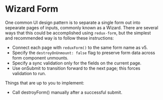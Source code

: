 # Wizard Form

One common UI design pattern is to separate a single form out into sepearate pages of inputs, commonly known as a Wizard. There are several ways that this could be accomplished using `redux-form`, but the simplest and recommended way is to follow these instructions:

* Connect each page with `reduxForm()` to the same form name as v5.
* Specify the `destroyOnUnmount: false` flag to preserve form data across form component unmounts.
* Specify a sync validation only for the fields on the current page.
* Use onSubmit to transition forward to the next page; this forces validation to run.

Things that are up to you to implement:

* Call destroyForm() manually after a successful submit.